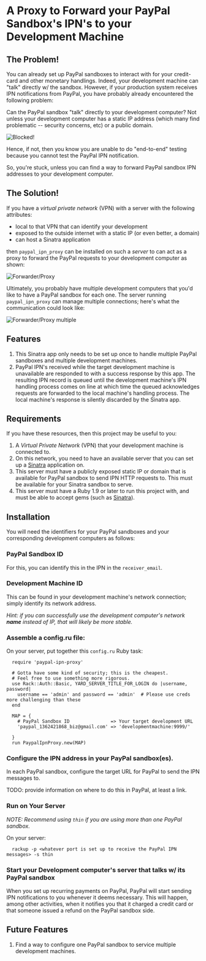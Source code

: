 # A Proxy to Forward your PayPal Sandbox's IPN's to your Development Machine

## The Problem!

You can already set up PayPal sandboxes to interact with for your credit-card and other monetary handlings.
Indeed, your development machine can "talk" directly w/ the sandbox.  However, if your production system
receives IPN notifications from PayPal, you have probably already encountered the following problem:

Can the PayPal sandbox "talk" directly to your development computer?  Not unless your development computer has a static IP address
(which many find problematic -- security concerns, etc) or a public domain.

![Blocked!](http://s3.hedgeye.com/dev_images/paypal_ipn_proxy/blocked.svg)

Hence, if not, then you know you are unable to do "end-to-end" testing because you cannot test the PayPal IPN
notification.

So, you're stuck, unless you can find a way to forward PayPal sandbox IPN addresses to your development computer.

## The Solution!

If you have a *virtual private network* (VPN) with a server with the following attributes:

* local to that VPN that can identify your development
* exposed to the outside internet with a static IP (or even better, a domain)
* can host a Sinatra application

then `paypal_ipn_proxy` can be installed on such a *server* to
can act as a proxy to forward the PayPal requests to your development computer as shown:

![Forwarder/Proxy](http://s3.hedgeye.com/dev_images/paypal_ipn_proxy/simple.svg)

Ultimately, you probably have multiple development computers that you'd like to have a PayPal sandbox for
each one.  The server running `paypal_ipn_proxy` can manage multiple connections; here's what the
communication could look like:

![Forwarder/Proxy multiple](http://s3.hedgeye.com/dev_images/paypal_ipn_proxy/multiple.svg)

## Features

1.  This Sinatra app only needs to be set up once to handle multiple PayPal sandboxes
    and multiple development machines.
1.  PayPal IPN's received while the target development machine is unavailable are responded to with a success
    response by this app.  The resulting IPN record is queued until the development machine's IPN handling
    process comes on line at which time the queued acknowledges requests are forwarded to the local machine's
    handling process.  The local machine's response is silently discarded by the Sinatra app.

## Requirements

If you have these resources, then this project may be useful to you:

1. A _Virtual Private Network_ (VPN) that your development machine is connected to.
1. On this network, you need to have an available server that you can set up a
   [Sinatra](http://www.sinatrarb.com/) application on.
1. This server must have a publicly exposed static IP or domain that is available for PayPal
   sandbox to send IPN HTTP requests to.  This must be available for your Sinatra sandbox to serve.
1. This server must have a Ruby 1.9 or later to run this project with, and must be able to accept
   gems (such as [Sinatra](https://github.com/sinatra/sinatra/#readme)).

## Installation

You will need the identifiers for your PayPal sandboxes and your corresponding
development computers as follows:

### PayPal Sandbox ID

For this, you can identify this in the IPN in the `receiver_email`.

### Development Machine ID

This can be found in your development machine's network connection; simply identify its network address.

_Hint: if you can successfully use the development computer's network **name** instead of *IP*, that
will likely be more stable._

### Assemble a config.ru file:

On your server, put together this `config.ru` Ruby task:

      require 'paypal-ipn-proxy'

      # Gotta have some kind of security; this is the cheapest.
      # Feel free to use something more rigorous.
      use Rack::Auth::Basic, YARD_SERVER_TITLE_FOR_LOGIN do |username, password|
        username == 'admin' and password == 'admin'  # Please use creds more challenging than these
      end

      MAP = {
        # PayPal Sandbox ID               => Your target development URL
        'paypal_1362421868_biz@gmail.com' => 'developmentmachine:9999/'

      }
      run PaypalIpnProxy.new(MAP)

### Configure the IPN address in your PayPal sandbox(es).

In each PayPal sandbox, configure the target URL for PayPal to send the IPN messages to.

TODO: provide information on where to do this in PayPal, at least a link.

### Run on Your Server

_NOTE: Recommend using `thin` if you are using more than one PayPal sandbox._

On your server:

      rackup -p <whatever port is set up to receive the PayPal IPN messages> -s thin

### Start your Development computer's server that talks w/ its PayPal sandbox

When you set up recurring payments on PayPal, PayPal will start sending IPN notifications to you whenever
it deems necessary.  This will happen, among other activities, when it notifies you that it charged
a credit card or that someone issued a refund on the PayPal sandbox side.

## Future Features

1.  Find a way to configure one PayPal sandbox to service multiple development machines.
